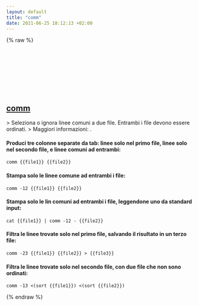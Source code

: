 ```yaml
---
layout: default
title: "comm"
date: 2021-06-25 18:12:13 +02:00
---
```

{% raw %}
<h2 id="comm">
  <a href="/it/common/comm.html">comm</a> <a href="#comm"><svg class="icon">
    <use href="/assets/images/unicode_sprite.svg#link" />
  </svg></a>
</h2>
> Seleziona o ignora linee comuni a due file. Entrambi i file devono essere ordinati.
> Maggiori informazioni: <https://www.gnu.org/software/coreutils/comm>.

#### Produci tre colonne separate da tab: linee solo nel primo file, linee solo nel secondo file, e linee comuni ad entrambi:
```shell
comm {{file1}} {{file2}}
```
#### Stampa solo le linee comune ad entrambi i file:
```shell
comm -12 {{file1}} {{file2}}
```
#### Stampa solo le lin comuni ad entrambi i file, leggendone uno da standard input:
```shell
cat {{file1}} | comm -12 - {{file2}}
```
#### Filtra le linee trovate solo nel primo file, salvando il risultato in un terzo file:
```shell
comm -23 {{file1}} {{file2}} > {{file3}}
```
#### Filtra le linee trovate solo nel secondo file, con due file che non sono ordinati:
```shell
comm -13 <(sort {{file1}}) <(sort {{file2}})
```
{% endraw %}